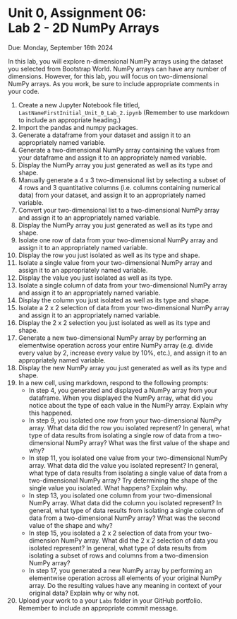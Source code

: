 # Unit 0, Assignment 06: <br> Lab 2 - 2D NumPy Arrays
Due: Monday, September 16th 2024

In this lab, you will explore n-dimensional NumPy arrays using the dataset you selected from Bootstrap World.  NumPy arrays can have any number of dimensions.  However, for this lab, you will focus on two-dimensional NumPy arrays.  As you work, be sure to include appropriate comments in your code.

1.  Create a new Jupyter Notebook file titled, `LastNameFirstInitial_Unit_0_Lab_2.ipynb` (Remember to use markdown to include an appropriate heading.)
2.  Import the pandas and numpy packages.
3.  Generate a dataframe from your dataset and assign it to an appropriately named variable.
4.  Generate a two-dimensional NumPy array containing the values from your dataframe and assign it to an appropriately named variable.
5.  Display the NumPy array you just generated as well as its type and shape.
6.  Manually generate a 4 x 3 two-dimensional list by selecting a subset of 4 rows and 3 quantitative columns (i.e. columns containing numerical data) from your dataset, and assign it to an appropriately named variable.
7.  Convert your two-dimensional list to a two-dimensional NumPy array and assign it to an appropriately named variable.
8.  Display the NumPy array you just generated as well as its type and shape.
9.  Isolate one row of data from your two-dimensional NumPy array and assign it to an appropriately named variable.
10.  Display the row you just isolated as well as its type and shape.
11.  Isolate a single value from your two-dimensional NumPy array and assign it to an appropriately named variable.
12.  Display the value you just isolated as well as its type.
13.  Isolate a single column of data from your two-dimensional NumPy array and assign it to an appropriately named variable.
14.  Display the column you just isolated as well as its type and shape.
15.  Isolate a 2 x 2 selection of data from your two-dimensional NumPy array and assign it to an appropriately named variable.
16.  Display the 2 x 2 selection you just isolated as well as its type and shape.
17.  Generate a new two-dimensional NumPy array by performing an elementwise operation across your entire NumPy array (e.g. divide every value by 2, increase every value by 10%, etc.), and assign it to an appropriately named variable.
18.  Display the new NumPy array you just generated as well as its type and shape.
19. In a new cell, using markdown, respond to the following prompts:
    * In step 4, you generated and displayed a NumPy array from your dataframe.  When you displayed the NumPy array, what did you notice about the type of each value in the NumPy array.  Explain why this happened.
    * In step 9, you isolated one row from your two-dimensional NumPy array.  What data did the row you isolated represent?  In general, what type of data results from isolating a single row of data from a two-dimensional NumPy array?  What was the first value of the shape and why?
    * In step 11, you isolated one value from your two-dimensional NumPy array.  What data did the value you isolated represent?  In general, what type of data results from isolating a single value of data from a two-dimensional NumPy array?  Try determining the shape of the single value you isolated.  What happens? Explain why.
    * In step 13, you isolated one column from your two-dimensional NumPy array.  What data did the column you isolated represent?  In general, what type of data results from isolating a single column of data from a two-dimensional NumPy array?  What was the second value of the shape and why?
    * In step 15, you isolated a 2 x 2 selection of data from your two-dimension NumPy array.  What did the 2 x 2 selection of data you isolated represent?  In general, what type of data results from isolating a subset of rows and columns from a two-dimension NumPy array?
    * In step 17, you generated a new NumPy array by performing an elementwise operation across all elements of your original NumPy array.  Do the resulting values have any meaning in context of your original data? Explain why or why not.
20.  Upload your work to a your `Labs` folder in your GitHub portfolio.  Remember to include an appropriate commit message.
